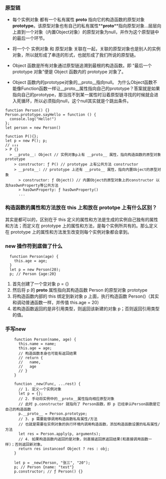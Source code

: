 ### 原型链

* 每个实例对象 都有一个私有属性 **__proto__** 指向它的构造函数的原型对象 **prototype**。该原型对象也有自己的私有属性**__proto__**指向原型对象...层层向上直到一个对象（内置Object对象）的原型对象为null，并作为这个原型链中的最后一个环节。

* 将一个个 实例对象 和 原型对象 关联在一起，关联的原型对象也是别人的实例对象，所以就形成了串连的形式，也就形成了我们所说的原型链。

* Object 函数是所有对象通过原型链追溯到最根的构造函数。即 “最后一个 prototype 对象”便是 Object 函数内的 prototype 对象了。

* Object 函数内的prototype对象的__proto__指向null。
为什么Object函数不能像Function函数一样让__proto__属性指向自己的prototype？答案就是如果指向自己的prototype，那当找不到某一属性时沿着原型链寻找的时候就会进入死循环，所以必须指向null，这个null其实就是个跳出条件。

```
function Person() {}
Person.prototype.sayHello = function () {
  console.log("Hello!")
};
let person = new Person()

```

```
function P(){};
let p = new P(); p;
// ↓↓↓
> P {}
  > __proto__: Object // 实例对象p上有 __proto__ 属性，指向构造函数的原型对象prototype
    > constructor: ƒ P() // prototype 上有公共方法 constructor
    > __proto__: // prototype 上还有 __proto__ 属性，指向内置Object的原型对象
      > constructor: ƒ Object() // 内置Object的原型对象上的constructor 以及hasOwnProperty等公共方法
      > hasOwnProperty: ƒ hasOwnProperty()
      ...

```

### 构造函数的属性和方法放在 this 上和放在 prototpe 上有什么区别？


其实是都可以的，区别在于 this 定义的属性和方法是生成的实例自己独有的属性和方法；而定义在 prototype 上的属性和方法，是每个实例所共有的。那么定义在 prototype 上的属性和方法发生改变则每个实例对象都会拿到。


### new 操作符到底做了什么


```
  function Person(age) {
    this.age = age;
  }
  let p = new Person(20);
  p; // Person {age:20}

```

1. 首先创建了一个空对象 p = {}
2. 然后将 p 的 __proto__ 属性指向其构造函数 Person 的原型对象 prototype
3. 将构造函数内部的 this 绑定到新对象 p 上面，执行构造函数 Person()（其实和调动普通函数一样，并传值 this.age = 20）
4. 若构造函数返回的是非引用类型，则返回该新建的对象 p；否则返回引用类型的值。


### 手写new


```
    function Person(name, age) {
      this.name = name;
      this.age = age;
      // 构造函数本身也可能有返回结果
      // return {
      //   name,
      //   age
      // }
    }

    function _new(Func, ...rest) {
      // 1. 定义一个实例对象
      let p = {};
      // 2. 手动将实例中的__proto__属性指向相应原型对象
      // 此时 p.constructor 就指向了 Person函数，即 p 已经承认Person函数是它自己的构造函数
      p.__proto__ = Person.prototype;
      // 3. p 需要能够调用构造函数私有属性/方法
      // 也就是需要在实例对象的执行环境内调用构造函数，添加构造函数设置的私有属性/方法
      let res = Person.apply(p, arguments);
      // 4. 如果构造函数内返回的是对象，则直接返回原返回结果(和直接调用函数一样)；否则返回新对象。
      return res instanceof Object ? res : obj;
    }

    let p = _new(Person, "张三", "20");
    p; // Person {name: "test"}
    p.constructor; // ƒ Person() {}

```




